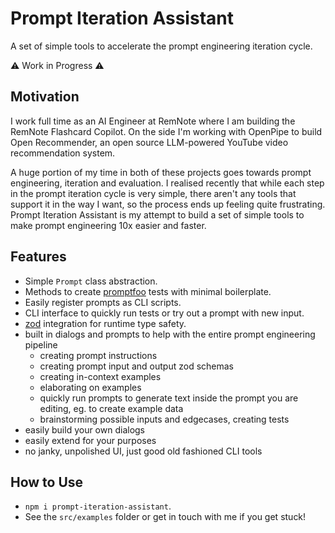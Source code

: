 # Prompt Iteration Assistant

A set of simple tools to accelerate the prompt engineering iteration cycle.

⚠️ Work in Progress ⚠️

## Motivation

I work full time as an AI Engineer at RemNote where I am building the RemNote Flashcard Copilot. On the side I'm working with OpenPipe to build Open Recommender, an open source LLM-powered YouTube video recommendation system. 

A huge portion of my time in both of these projects goes towards prompt engineering, iteration and evaluation. I realised recently that while each step in the prompt iteration cycle is very simple, there aren't any tools that support it in the way I want, so the process ends up feeling quite frustrating. Prompt Iteration Assistant is my attempt to build a set of simple tools to make prompt engineering 10x easier and faster.

## Features

- Simple `Prompt` class abstraction.
- Methods to create [promptfoo](https://promptfoo.dev/) tests with minimal boilerplate.
- Easily register prompts as CLI scripts.
- CLI interface to quickly run tests or try out a prompt with new input.
- [zod](https://zod.dev/) integration for runtime type safety.
- built in dialogs and prompts to help with the entire prompt engineering pipeline 
  - creating prompt instructions
  - creating prompt input and output zod schemas
  - creating in-context examples
  - elaborating on examples
  - quickly run prompts to generate text inside the prompt you are editing, eg. to create example data
  - brainstorming possible inputs and edgecases, creating tests
- easily build your own dialogs
- easily extend for your purposes
- no janky, unpolished UI, just good old fashioned CLI tools

## How to Use

- `npm i prompt-iteration-assistant`.
- See the `src/examples` folder or get in touch with me if you get stuck!

